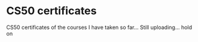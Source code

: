 # CS50 certificates
 CS50 certificates of the courses I have taken so far...
Still uploading... hold on
